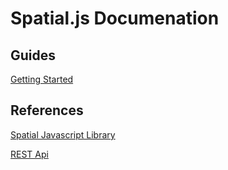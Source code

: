 # Spatial.js Documenation

## Guides
[Getting Started](guides/getting_started.md)

## References
[Spatial Javascript Library](references/javascript_library.md)

[REST Api](references/rest_api.md)
